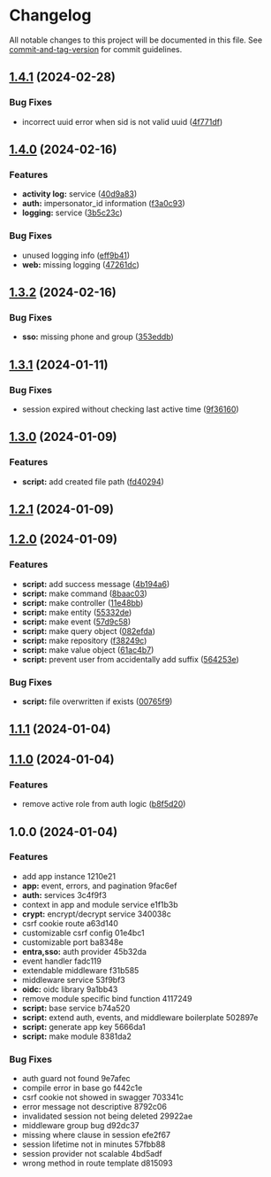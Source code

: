 # Changelog

All notable changes to this project will be documented in this file. See [commit-and-tag-version](https://github.com/absolute-version/commit-and-tag-version) for commit guidelines.

## [1.4.1](https://github.com/dptsi/its-go/compare/v1.4.0...v1.4.1) (2024-02-28)


### Bug Fixes

* incorrect uuid error when sid is not valid uuid ([4f771df](https://github.com/dptsi/its-go/commit/4f771df8ebc0602febb99d20949614b47dfd30a8))

## [1.4.0](https://github.com/dptsi/its-go/compare/v1.3.2...v1.4.0) (2024-02-16)


### Features

* **activity log:** service ([40d9a83](https://github.com/dptsi/its-go/commit/40d9a8379717f315350e1f705df406aa9b5f9196))
* **auth:** impersonator_id information ([f3a0c93](https://github.com/dptsi/its-go/commit/f3a0c93411d67048097313e306bc8c28d91e9492))
* **logging:** service ([3b5c23c](https://github.com/dptsi/its-go/commit/3b5c23c6a1f1a298e1dd740b70420e1889f715a5))


### Bug Fixes

* unused logging info ([eff9b41](https://github.com/dptsi/its-go/commit/eff9b41a3524bce689ed728442e5f97468b1d146))
* **web:** missing logging ([47261dc](https://github.com/dptsi/its-go/commit/47261dcac37b062b19008d12a44de13483b73550))

## [1.3.2](https://github.com/dptsi/its-go/compare/v1.3.1...v1.3.2) (2024-02-16)


### Bug Fixes

* **sso:** missing phone and group ([353eddb](https://github.com/dptsi/its-go/commit/353eddb1c10ddb666e5ad6b806c1dbae25b73cac))

## [1.3.1](https://github.com/dptsi/its-go/compare/v1.3.0...v1.3.1) (2024-01-11)


### Bug Fixes

* session expired without checking last active time ([9f36160](https://github.com/dptsi/its-go/commit/9f361601b87d929ff51341897fdfc803a1b9364a))

## [1.3.0](https://github.com/dptsi/its-go/compare/v1.2.1...v1.3.0) (2024-01-09)


### Features

* **script:** add created file path ([fd40294](https://github.com/dptsi/its-go/commit/fd40294a386fdf3a02ee44c6eb3537cb3e3a21de))

## [1.2.1](https://github.com/dptsi/its-go/compare/v1.2.0...v1.2.1) (2024-01-09)

## [1.2.0](https://github.com/dptsi/its-go/compare/v1.1.1...v1.2.0) (2024-01-09)


### Features

* **script:** add success message ([4b194a6](https://github.com/dptsi/its-go/commit/4b194a6dc9c6bb6e045a9d9f1e1e50588737a16d))
* **script:** make command ([8baac03](https://github.com/dptsi/its-go/commit/8baac030e861eaef798b9cc1c9a7ef41afb3c521))
* **script:** make controller ([11e48bb](https://github.com/dptsi/its-go/commit/11e48bb064d95938b0b71248b125d46c195963e1))
* **script:** make entity ([55332de](https://github.com/dptsi/its-go/commit/55332deb47d5e147035a575348888e44743f32ca))
* **script:** make event ([57d9c58](https://github.com/dptsi/its-go/commit/57d9c5882d9a3894f69b04cd6f2f194f4946d8e5))
* **script:** make query object ([082efda](https://github.com/dptsi/its-go/commit/082efda8736fc4572cf064d61b1a85c627a93fdf))
* **script:** make repository ([f38249c](https://github.com/dptsi/its-go/commit/f38249cae1eaf5042e68920da14714de36d7ba9d))
* **script:** make value object ([61ac4b7](https://github.com/dptsi/its-go/commit/61ac4b74afb1588442df40855c02c6afa8786156))
* **script:** prevent user from accidentally add suffix ([564253e](https://github.com/dptsi/its-go/commit/564253ecaddcfa1319208d59f6a782f67d996139))


### Bug Fixes

* **script:** file overwritten if exists ([00765f9](https://github.com/dptsi/its-go/commit/00765f9033fe90a9baa8e7fd2873115f641b8292))

## [1.1.1](https://github.com/dptsi/its-go/compare/v1.1.0...v1.1.1) (2024-01-04)

## [1.1.0](https://github.com/dptsi/its-go/compare/v1.0.0...v1.1.0) (2024-01-04)


### Features

* remove active role from auth logic ([b8f5d20](https://github.com/dptsi/its-go/commit/b8f5d20f11bb1da37e7d837f4b3feebb7e832063))

## 1.0.0 (2024-01-04)


### Features

* add app instance 1210e21
* **app:** event, errors, and pagination 9fac6ef
* **auth:** services 3c4f9f3
* context in app and module service e1f1b3b
* **crypt:** encrypt/decrypt service 340038c
* csrf cookie route a63d140
* customizable csrf config 01e4bc1
* customizable port ba8348e
* **entra,sso:** auth provider 45b32da
* event handler fadc119
* extendable middleware f31b585
* middleware service 53f9bf3
* **oidc:** oidc library 9a1bb43
* remove module specific bind function 4117249
* **script:** base service b74a520
* **script:** extend auth, events, and middleware boilerplate 502897e
* **script:** generate app key 5666da1
* **script:** make module 8381da2


### Bug Fixes

* auth guard not found 9e7afec
* compile error in base go f442c1e
* csrf cookie not showed in swagger 703341c
* error message not descriptive 8792c06
* invalidated session not being deleted 29922ae
* middleware group bug d92dc37
* missing where clause in session efe2f67
* session lifetime not in minutes 57fbb88
* session provider not scalable 4bd5adf
* wrong method in route template d815093
